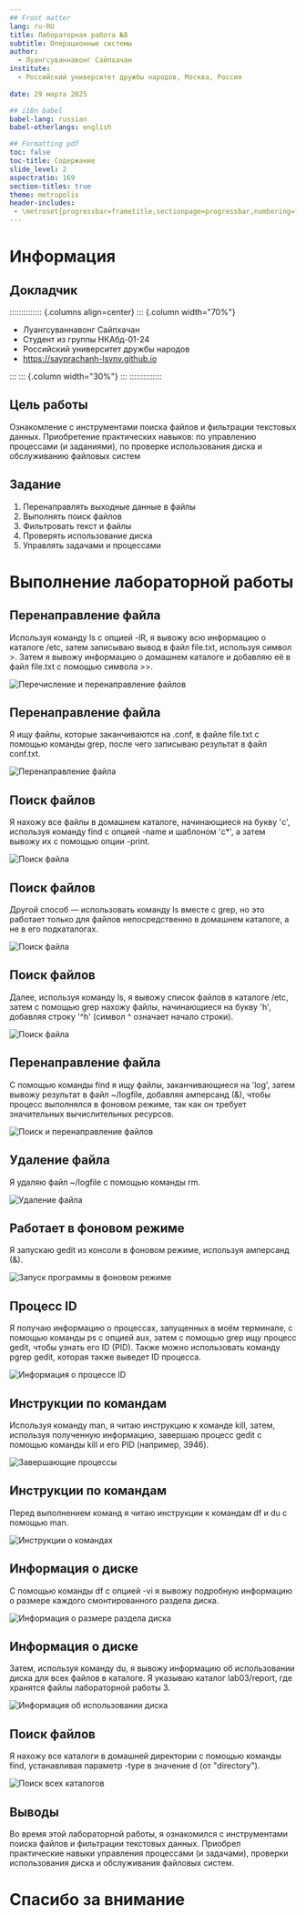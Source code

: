 ```yaml
---
## Front matter
lang: ru-RU
title: Лабораторная работа №8
subtitle: Операционные системы
author:
  - Луангсуваннавонг Сайпхачан
institute:
  - Российский университет дружбы народов, Москва, Россия
  
date: 29 марта 2025

## i18n babel
babel-lang: russian
babel-otherlangs: english

## Formatting pdf
toc: false
toc-title: Содержание
slide_level: 2
aspectratio: 169
section-titles: true
theme: metropolis
header-includes:
 - \metroset{progressbar=frametitle,sectionpage=progressbar,numbering=fraction}
---
```


# Информация

## Докладчик

:::::::::::::: {.columns align=center}
::: {.column width="70%"}

  * Луангсуваннавонг Сайпхачан
  * Студент из группы НКАбд-01-24
  * Российский университет дружбы народов
  * <https://sayprachanh-lsvnv.github.io>

:::
::: {.column width="30%"}
:::
::::::::::::::

## Цель работы

 Ознакомление с инструментами поиска файлов и фильтрации текстовых данных.
Приобретение практических навыков: по управлению процессами (и заданиями), по
проверке использования диска и обслуживанию файловых систем

## Задание

 1. Перенаправлять выходные данные в файлы
 2. Выполнять поиск файлов
 3. Фильтровать текст и файлы
 4. Проверять использование диска
 5. Управлять задачами и процессами

# Выполнение лабораторной работы

## Перенаправление файла

Используя команду ls с опцией -lR, я вывожу всю информацию о каталоге /etc, затем записываю вывод в файл file.txt,
используя символ >. Затем я вывожу информацию о домашнем каталоге и добавляю её в файл file.txt с помощью символа >>.

![Перечисление и перенаправление файлов](image/pic/1.png)

## Перенаправление файла

Я ищу файлы, которые заканчиваются на .conf, в файле file.txt с помощью команды grep, после чего записываю результат в файл conf.txt.

![Перенаправление файла](image/pic/2.png)

## Поиск файлов

Я нахожу все файлы в домашнем каталоге, начинающиеся на букву 'c', используя команду find с опцией -name и шаблоном 'c*', а затем вывожу их с помощью опции -print.

![Поиск файла](image/pic/3.png)

## Поиск файлов
Другой способ — использовать команду ls вместе с grep, но это работает только для файлов непосредственно в домашнем каталоге, а не в его подкаталогах.

![Поиск файла](image/pic/4.png)

## Поиск файлов

Далее, используя команду ls, я вывожу список файлов в каталоге /etc, затем с помощью grep нахожу файлы, начинающиеся на букву 'h',
добавляя строку '^h' (символ ^ означает начало строки).

![Поиск файла](image/pic/5.png)

## Перенаправление файла

С помощью команды find я ищу файлы, заканчивающиеся на 'log', затем вывожу результат в файл ~/logfile, добавляя амперсанд (&),
чтобы процесс выполнялся в фоновом режиме, так как он требует значительных вычислительных ресурсов.

![Поиск и перенаправление файлов](image/pic/6.png)

## Удаление файла

Я удаляю файл ~/logfile с помощью команды rm.

![Удаление файла](image/pic/7.png)

## Работает в фоновом режиме

Я запускаю gedit из консоли в фоновом режиме, используя амперсанд (&).

![Запуск программы в фоновом режиме](image/pic/8.png)

## Процесс ID

Я получаю информацию о процессах, запущенных в моём терминале, с помощью команды ps с опцией aux, затем с помощью grep ищу процесс gedit, чтобы узнать его ID (PID).
Также можно использовать команду pgrep gedit, которая также выведет ID процесса.

![Информация о процессе ID](image/pic/9.png)

## Инструкции по командам

Используя команду man, я читаю инструкцию к команде kill, затем, используя полученную информацию, завершаю процесс gedit с помощью команды kill и его PID (например, 3946).

![Завершающие процессы](image/pic/10.png)

## Инструкции по командам

Перед выполнением команд я читаю инструкции к командам df и du с помощью man.

![Инструкции о командах](image/pic/11.png)

## Информация о диске

С помощью команды df с опцией -vi я вывожу подробную информацию о размере каждого смонтированного раздела диска.

![Информация о размере раздела диска](image/pic/12.png)

## Информация о диске

Затем, используя команду du, я вывожу информацию об использовании диска для всех файлов в каталоге. Я указываю каталог lab03/report,
где хранятся файлы лабораторной работы 3.

![Информация об использовании диска](image/pic/13.png)

## Поиск файлов

Я нахожу все каталоги в домашней директории с помощью команды find, устанавливая параметр -type в значение d (от "directory").

![Поиск всех каталогов](image/pic/14.png)

## Выводы

  Во время этой лабораторной работы, я ознакомился с инструментами поиска файлов и фильтрации текстовых данных.
Приобрел практические навыки управления процессами (и задачами), проверки использования диска и обслуживания файловых систем.

# Спасибо за внимание
